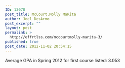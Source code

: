 ```yaml
---
ID: 13070
post_title: McCourt,Molly MaRita
author: Joel DesArmo
post_excerpt: ""
layout: post
permalink: >
  http://effrtlss.com/mccourtmolly-marita-3/
published: true
post_date: 2012-11-02 20:54:15
---
```

<p>Average GPA in Spring 2012 for first course listed: 3.053</p>